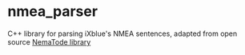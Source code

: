 # nmea_parser
C++ library for parsing iXblue's NMEA sentences, adapted from open source [NemaTode library](https://github.com/ckgt/NemaTode/)
